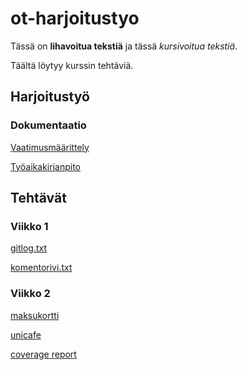 # ot-harjoitustyo

Tässä on **lihavoitua tekstiä** ja tässä *kursivoitua tekstiä*.

Täältä löytyy kurssin tehtäviä.

## Harjoitustyö

### Dokumentaatio

[Vaatimusmäärittely](https://github.com/katajak/ot-harjoitustyo/blob/master/dokumentaatio/vaatimusmaarittely.md)

[Työaikakirjanpito](https://github.com/katajak/ot-harjoitustyo/blob/master/dokumentaatio/tyoaikakirjanpito.md)

## Tehtävät

### Viikko 1

[gitlog.txt](https://github.com/katajak/ot-harjoitustyo/blob/master/laskarit/viikko1/gitlog.txt)

[komentorivi.txt](https://github.com/katajak/ot-harjoitustyo/blob/master/laskarit/viikko1/komentorivi.txt)

### Viikko 2

[maksukortti](https://github.com/katajak/ot-harjoitustyo/tree/master/laskarit/viikko2/maksukortti)

[unicafe](https://github.com/katajak/ot-harjoitustyo/tree/master/laskarit/viikko2/unicafe)

[coverage report](https://github.com/katajak/ot-harjoitustyo/blob/master/laskarit/viikko2/coveragereport.png)

